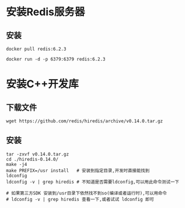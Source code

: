 # 安装Redis服务器



## 安装

```shell
docker pull redis:6.2.3

docker run -d -p 6379:6379 redis:6.2.3
```



# 安装C++开发库

## 下载文件

```shell
wget https://github.com/redis/hiredis/archive/v0.14.0.tar.gz
```

## 安装

```shell
tar -zxvf v0.14.0.tar.gz
cd ./hiredis-0.14.0/
make -j4
make PREFIX=/usr install   # 安装到指定目录,开发时直接能找到
ldconfig
ldconfig -v | grep hiredis # 不知道是否需要ldconfig,可以用此命令测试一下

# 如果第三方SDK 安装到/usr目录下依然找不到so(编译或者运行时),可以用命令
# ldconfig -v | grep hiredis 查看一下,或者试试 ldconfig 即可
```

